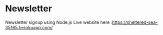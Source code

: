 # Newsletter
Newsletter signup using Node.js
Live website here :https://sheltered-sea-35165.herokuapp.com/
